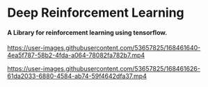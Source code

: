 # Deep Reinforcement Learning
#### A Library for reinforcement learning using tensorflow.


https://user-images.githubusercontent.com/53657825/168461640-4ea5f787-58b2-4fda-a064-78082fa782b7.mp4



https://user-images.githubusercontent.com/53657825/168461626-61da2033-6880-4584-ab74-59f4642dfa37.mp4








